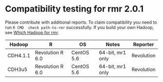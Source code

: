 # Compatibility testing for rmr 2.0.1
Please contribute with additional reports. To claim compatibility you need to run `R CMD  check path-to-rmr` successfully.
If you build your own Hadoop, see [Which Hadoop for rmr](https://github.com/RevolutionAnalytics/RHadoop/wiki/Which-Hadoop-for-rmr).

<table>
<thead>
<tr><th>Hadoop</th><th>R</th><th>OS</th><th>Notes</th><th>Reporter</th></tr>
</thead>
<tbody>
<tr><td>CDH4.1.1</td><td>Revolution R 6.0</td><td>CentOS 5.6</td><td>64-bit, mr1 only</td><td>Revolution</td></tr>
<tr><td>CDH3u5</td><td>Revolution R 6.0</td><td>CentOS 5.6</td><td>64-bit, mr1 only</td><td>Revolution</td></tr>
</tbody>
</table>
